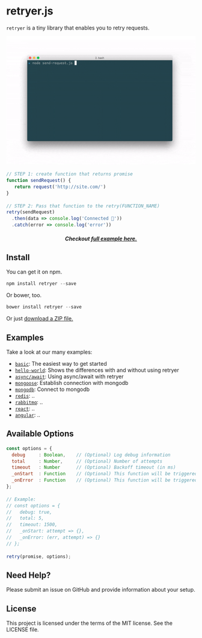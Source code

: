 # retryer.js

`retryer` is a tiny library that enables you to retry requests.

<p align="center">
  <img src="https://github.com/ykrevnyi/reconnect/blob/docs/docs/retryer-v1.5.1.gif" alt="retryer.js intro"/>
</p>

```javascript
// STEP 1: create function that returns promise
function sendRequest() {
   return request('http://site.com/')
}

// STEP 2: Pass that function to the retry(FUNCTION_NAME)
retry(sendRequest)
  .then(data => console.log('Connected 🎉'))
  .catch(error => console.log('error'))
```

<h5 align="center">Checkout <a href="#">full example here.</a></h5>

## Install
You can get it on npm.
```javascript
npm install retryer --save
```

Or bower, too.
```javascript
bower install retryer --save
```

Or just [download a ZIP file.](https://github.com/ykrevnyi/reconnect/archive/master.zip)

## Examples

Take a look at our many examples:

- [`basic`](https://github.com/ykrevnyi/reconnect/blob/docs/examples/basic): The easiest way to get started
- [`hello-world`](https://github.com/ykrevnyi/reconnect/blob/docs/examples/hello-world.js): Shows the differences with and without using retryer
- [`async/await`](https://github.com/ykrevnyi/reconnect/blob/docs/examples/async-await.js): Using async/await with retryer
- [`mongoose`](https://github.com/ykrevnyi/reconnect/blob/docs/examples/mongoose.js): Establish connection with mongodb
- [`mongodb`](https://github.com/ykrevnyi/reconnect/blob/docs/examples/mongodb.js): Connect to mongodb
- [`redis`](https://github.com/ykrevnyi/reconnect/blob/docs/examples/redis.js): ..
- [`rabbitmq`](https://github.com/ykrevnyi/reconnect/blob/docs/examples/rabbitmq.js): ..
- [`react`](https://github.com/ykrevnyi/reconnect/blob/docs/examples/rabbitmq.js): ..
- [`angular`](https://github.com/ykrevnyi/reconnect/blob/docs/examples/rabbitmq.js): ..

## Available Options

```javascript
const options = {
  debug     : Boolean,    // (Optional) Log debug information
  total     : Number,     // (Optional) Number of attempts
  timeout   : Number      // (Optional) Backoff timeout (in ms)
  _onStart  : Function    // (Optional) This function will be triggered on start of each attempt
  _onError  : Function    // (Optional) This function will be triggered on error of each attempt
};

// Example:
// const options = {
//   debug: true,
//   total: 5,
//   timeout: 1500,
//   _onStart: attempt => {},
//   _onError: (err, attempt) => {}
// };

retry(promise, options);
```

## Need Help?
Please submit an issue on GitHub and provide information about your setup.

## License
This project is licensed under the terms of the MIT license. See the LICENSE file.
